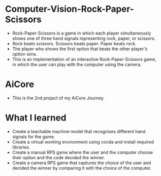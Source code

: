 # Computer-Vision-Rock-Paper-Scissors

- Rock-Paper-Scissors is a game in which each player simultaneously shows one of three hand signals representing rock, paper, or scissors.
- Rock beats scissors. Scissors beats paper. Paper beats rock. 
- The player who shows the first option that beats the other player's option wins. 
- This is an implementation of an interactive Rock-Paper-Scissors game, in which the user can play with the computer using the camera.

# AiCore
- This is the 2nd project of my AiCore Journey.

# What I learned

- Create a teachable machine model that recognises different hand signals for the game.
- Create a virtual working environment using conda and install required libraries.
- Create a manual RPS game where the user and the computer choose their option and the code decided the winner.
- Create a camera RPS game that captures the choice of the user and decided the winner by comparing it with the choice of the computer.
